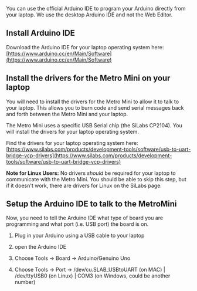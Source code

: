 You can use the official Arduino IDE to program your Arduino directly from your laptop. We use the desktop Arduino IDE and not the Web Editor.

## Install Arduino IDE

Download the Arduino IDE for your laptop operating system here: [https://www.arduino.cc/en/Main/Software](https://www.arduino.cc/en/Main/Software)

## Install the drivers for the Metro Mini on your laptop

You will need to install the drivers for the Metro Mini to allow it to talk to your laptop. This allows you to burn code and send serial messages back and forth between the Metro Mini and your laptop.

The Metro Mini uses a specific USB Serial chip (the SiLabs CP2104). You will install the drivers for your laptop operating system.

Find the drivers for your laptop operating system here: [https://www.silabs.com/products/development-tools/software/usb-to-uart-bridge-vcp-drivers](https://www.silabs.com/products/development-tools/software/usb-to-uart-bridge-vcp-drivers)

**Note for Linux Users:** No drivers *should* be required for your laptop to communicate with the Metro Mini. You should be able to skip this step, but if it doesn't work, there are drivers for Linux on the SiLabs page.

## Setup the Arduino IDE to talk to the MetroMini

Now, you need to tell the Arduino IDE what type of board you are programming and what port (i.e. USB port) the board is on.

1. Plug in your Arduino using a USB cable to your laptop

2. open the Arduino IDE

3. Choose Tools -> Board -> Arduino/Genuino Uno

3. Choose Tools -> Port -> /dev/cu.SLAB_USBtoUART (on MAC) | /dev/ttyUSB0 (on Linux) | COM3 (on Windows, could be another number)